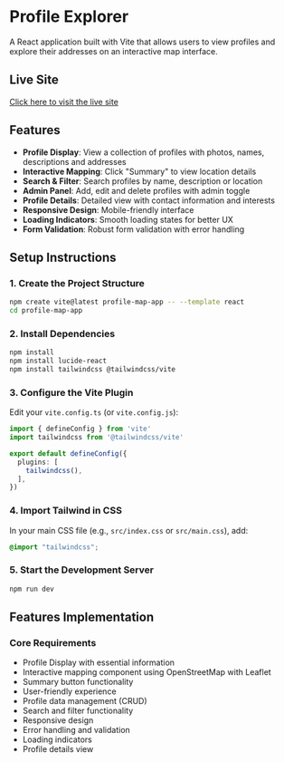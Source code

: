 # Profile Explorer

A React application built with Vite that allows users to view profiles and explore their addresses on an interactive map interface.

## Live Site

[Click here to visit the live site](https://bynry-frontend-internship.vercel.app/)

## Features

- **Profile Display**: View a collection of profiles with photos, names, descriptions and addresses
- **Interactive Mapping**: Click "Summary" to view location details
- **Search & Filter**: Search profiles by name, description or location
- **Admin Panel**: Add, edit and delete profiles with admin toggle
- **Profile Details**: Detailed view with contact information and interests
- **Responsive Design**: Mobile-friendly interface
- **Loading Indicators**: Smooth loading states for better UX
- **Form Validation**: Robust form validation with error handling

## Setup Instructions

### 1. **Create the Project Structure**

```bash
npm create vite@latest profile-map-app -- --template react
cd profile-map-app
```

### 2. **Install Dependencies**

```bash
npm install
npm install lucide-react
npm install tailwindcss @tailwindcss/vite
```

### 3. **Configure the Vite Plugin**

Edit your `vite.config.ts` (or `vite.config.js`):

```ts
import { defineConfig } from 'vite'
import tailwindcss from '@tailwindcss/vite'

export default defineConfig({
  plugins: [
    tailwindcss(),
  ],
})
```

### 4. **Import Tailwind in CSS**

In your main CSS file (e.g., `src/index.css` or `src/main.css`), add:

```css
@import "tailwindcss";
```

### 5. **Start the Development Server**

```bash
npm run dev
```

## Features Implementation

### Core Requirements 
- Profile Display with essential information
- Interactive mapping component using OpenStreetMap with Leaflet
- Summary button functionality
- User-friendly experience
- Profile data management (CRUD)
- Search and filter functionality
- Responsive design
- Error handling and validation
- Loading indicators
- Profile details view